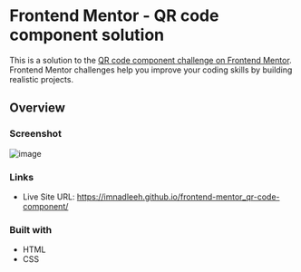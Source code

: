 # Frontend Mentor - QR code component solution

This is a solution to the [QR code component challenge on Frontend Mentor](https://www.frontendmentor.io/challenges/qr-code-component-iux_sIO_H). Frontend Mentor challenges help you improve your coding skills by building realistic projects. 

## Overview

### Screenshot

![image](https://github.com/imnadleeh/frontend-mentor_qr-code-component/assets/155338094/fa7f18f1-9794-4104-9fe7-a52b6242f169)

### Links

- Live Site URL: https://imnadleeh.github.io/frontend-mentor_qr-code-component/

### Built with

- HTML
- CSS
